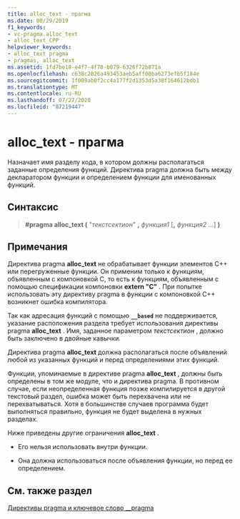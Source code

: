 ```yaml
---
title: alloc_text - прагма
ms.date: 08/29/2019
f1_keywords:
- vc-pragma.alloc_text
- alloc_text_CPP
helpviewer_keywords:
- alloc_text pragma
- pragmas, alloc_text
ms.assetid: 1fd7be18-e4f7-4f70-b079-6326f72b871a
ms.openlocfilehash: c638c2026a493453aeb5aff00ba6273efb5f184e
ms.sourcegitcommit: 1f009ab0f2cc4a177f2d1353d5a38f164612bdb1
ms.translationtype: MT
ms.contentlocale: ru-RU
ms.lasthandoff: 07/27/2020
ms.locfileid: "87219447"
---
```

# <a name="alloc_text-pragma"></a>alloc_text - прагма

Назначает имя разделу кода, в котором должны располагаться заданные определения функций. Директива pragma должна быть между декларатором функции и определением функции для именованных функций.

## <a name="syntax"></a>Синтаксис

> **#pragma alloc_text (** "*текстсектион*" **,** *функция1* [**,** *функция2* ...] **)**

## <a name="remarks"></a>Примечания

Директива pragma **alloc_text** не обрабатывает функции элементов C++ или перегруженные функции. Он применим только к функциям, объявленным с компоновкой C, то есть к функциям, объявленным с помощью спецификации компоновки **extern "C"** . При попытке использовать эту директиву pragma в функции с компоновкой C++ возникнет ошибка компилятора.

Так как адресация функций с помощью **`__based`** не поддерживается, указание расположения раздела требует использования директивы pragma **alloc_text** . Имя, заданное параметром *текстсектион* , должно быть заключено в двойные кавычки.

Директива pragma **alloc_text** должна располагаться после объявлений любой из указанных функций и перед определениями этих функций.

Функции, упоминаемые в директиве pragma **alloc_text** , должны быть определены в том же модуле, что и директива pragma. В противном случае, если неопределенная функция позже компилируется в другой текстовый раздел, ошибка может быть перехвачена или не перехватываться. Хотя в большинстве случаев программа будет выполняться правильно, функция не будет выделена в нужных разделах.

Ниже приведены другие ограничения **alloc_text** .

- Его нельзя использовать внутри функции.

- Она должна использоваться после объявления функции, но перед ее определением.

## <a name="see-also"></a>См. также раздел

[Директивы pragma и ключевое слово __pragma](../preprocessor/pragma-directives-and-the-pragma-keyword.md)

